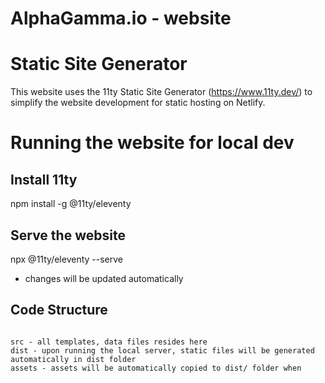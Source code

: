 # AlphaGamma.io - website

# Static Site Generator

This website uses the 11ty Static Site Generator (https://www.11ty.dev/) to simplify the website development for static hosting on Netlify. 

# Running the website for local dev

## Install 11ty
npm install -g @11ty/eleventy

## Serve the website
npx @11ty/eleventy --serve

- changes will be updated automatically

## Code Structure

```

src - all templates, data files resides here
dist - upon running the local server, static files will be generated automatically in dist folder
assets - assets will be automatically copied to dist/ folder when 

```


